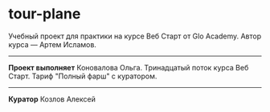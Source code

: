 # tour-plane

Учебный проект для практики на курсе Веб Старт от Glo Academy. Автор курса — Артем Исламов.

---

**Проект выполняет**
Коновалова Ольга. Тринадцатый поток курса Веб Старт. Тариф "Полный фарш" с куратором.

---

**Куратор**
Козлов Алексей
